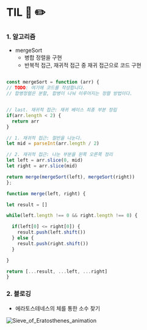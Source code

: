 # TIL 📖 ✏️

   
 ### 1. 알고리즘
 
  - mergeSort
    * 병합 정렬을 구현
    * 반복적 접근, 재귀적 접근 중 재귀 접근으로 코드 구현
    
  ```js
  
 const mergeSort = function (arr) {
  // TODO: 여기에 코드를 작성합니다.
  // 합병정렬은 분할, 합병이 나눠 이루어지는 정렬 방법이다.


  // last. 재귀적 접근: 재귀 베이스 최종 부분 정립
  if(arr.length < 2) {
    return arr
  }

  // 1. 재귀적 접근: 절반을 나눈다.
  let mid = parseInt(arr.length / 2)

  // 2. 재귀적 접근: 나눈 부분을 왼쪽 오른쪽 정리
  let left = arr.slice(0, mid)
  let right = arr.slice(mid)

  return merge(mergeSort(left), mergeSort(right))
};

function merge(left, right) {

  let result = []

  while(left.length !== 0 && right.length !== 0) {

    if(left[0] <= right[0]) {
      result.push(left.shift())
    } else {
      result.push(right.shift())
    }

  }

  return [...result, ...left, ...right]
}
 
  ```
  
  
   ### 2. 블로깅
   
   - 에라토스테네스의 체를 통한 소수 찾기
    
    
   ![Sieve_of_Eratosthenes_animation](https://user-images.githubusercontent.com/78064720/129744559-a1cf161f-708b-4273-a113-23e672d9afdb.gif)

